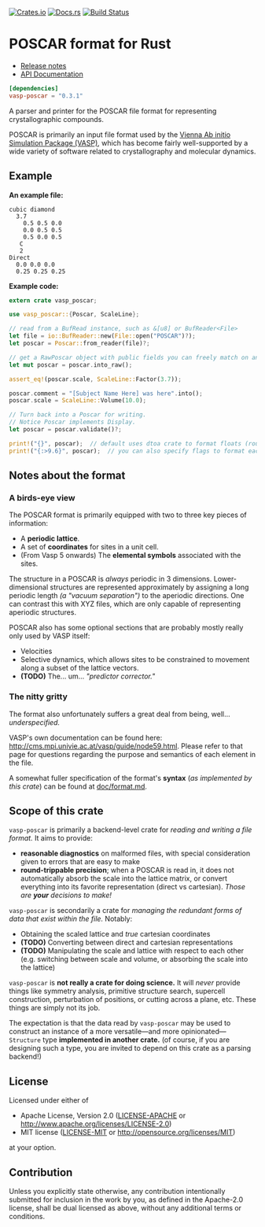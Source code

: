 [![Crates.io](https://img.shields.io/crates/v/vasp-poscar.svg)](https://crates.io/crates/vasp-poscar)
[![Docs.rs](https://docs.rs/vasp-poscar/badge.svg)](https://docs.rs/vasp-poscar/*/vasp_poscar/)
[![Build Status](https://travis-ci.org/ExpHP/vasp-poscar.svg?branch=master)](https://travis-ci.org/ExpHP/vasp-poscar)

# POSCAR format for Rust

* [Release notes](doc/relnotes.md)
* [API Documentation](https://docs.rs/vasp-poscar/*/vasp_poscar/)

```toml
[dependencies]
vasp-poscar = "0.3.1"
```

A parser and printer for the POSCAR file format for representing crystallographic compounds.

POSCAR is primarily an input file format used by the [Vienna Ab initio Simulation Package (VASP)](https://www.vasp.at/), which has become fairly well-supported by a wide variety of software related to crystallography and molecular dynamics.

## Example

**An example file:**

```text
cubic diamond
  3.7
    0.5 0.5 0.0
    0.0 0.5 0.5
    0.5 0.0 0.5
   C
   2
Direct
  0.0 0.0 0.0
  0.25 0.25 0.25
```

**Example code:**

```rust
extern crate vasp_poscar;

use vasp_poscar::{Poscar, ScaleLine};

// read from a BufRead instance, such as &[u8] or BufReader<File>
let file = io::BufReader::new(File::open("POSCAR")?);
let poscar = Poscar::from_reader(file)?;

// get a RawPoscar object with public fields you can freely match on and manipulate
let mut poscar = poscar.into_raw();

assert_eq!(poscar.scale, ScaleLine::Factor(3.7));

poscar.comment = "[Subject Name Here] was here".into();
poscar.scale = ScaleLine::Volume(10.0);

// Turn back into a Poscar for writing.
// Notice Poscar implements Display.
let poscar = poscar.validate()?;

print!("{}", poscar);  // default uses dtoa crate to format floats (roundtrip precision)
print!("{:>9.6}", poscar);  // you can also specify flags to format each float
```

## Notes about the format

### A birds-eye view

The POSCAR format is primarily equipped with two to three key pieces of information:

* A **periodic lattice**.
* A set of **coordinates** for sites in a unit cell.
* (From Vasp 5 onwards) The **elemental symbols** associated with the sites.

The structure in a POSCAR is *always* periodic in 3 dimensions. Lower-dimensional structures are represented approximately by assigning a long periodic length *(a "vacuum separation")* to the aperiodic directions. One can contrast this with XYZ files, which are only capable of representing aperiodic structures.

POSCAR also has some optional sections that are probably mostly really only used by VASP itself:

* Velocities
* Selective dynamics, which allows sites to be constrained to movement along a subset of the lattice vectors.
* **(TODO)** The... um... *"predictor corrector."*

### The nitty gritty

The format also unfortunately suffers a great deal from being, well... *underspecified.*

VASP's own documentation can be found here: http://cms.mpi.univie.ac.at/vasp/guide/node59.html.  Please refer to that page for questions regarding the purpose and semantics of each element in the file.

A somewhat fuller specification of the format's **syntax** (*as implemented by this crate*) can be found at [doc/format.md](doc/format.md).

## Scope of this crate

`vasp-poscar` is primarily a backend-level crate for *reading and writing a file format.*  It aims to provide:

* **reasonable diagnostics** on malformed files, with special consideration given to errors that are easy to make
* **round-trippable precision**; when a POSCAR is read in, it does not automatically absorb the scale into the lattice matrix, or convert everything into its favorite representation (direct vs cartesian). *Those are __your__ decisions to make!*

`vasp-poscar` is secondarily a crate for *managing the redundant forms of data that exist within the file.*  Notably:

* Obtaining the scaled lattice and *true* cartesian coordinates
* **(TODO)** Converting between direct and cartesian representations
* **(TODO)** Manipulating the scale and lattice with respect to each other (e.g. switching between scale and volume, or absorbing the scale into the lattice)

`vasp-poscar` is **not really a crate for doing science.**  It will *never* provide things like symmetry analysis, primitive structure search, supercell construction, perturbation of positions, or cutting across a plane, etc.  These things are simply not its job.

The expectation is that the data read by `vasp-poscar` may be used to construct an instance of a more versatile—and more opinionated—`Structure` type **implemented in another crate.**  (of course, if you are designing such a type, you are invited to depend on this crate as a parsing backend!)

## License

Licensed under either of

 * Apache License, Version 2.0
   ([LICENSE-APACHE](LICENSE-APACHE) or http://www.apache.org/licenses/LICENSE-2.0)
 * MIT license
   ([LICENSE-MIT](LICENSE-MIT) or http://opensource.org/licenses/MIT)

at your option.

## Contribution

Unless you explicitly state otherwise, any contribution intentionally submitted for inclusion in the work by you, as defined in the Apache-2.0 license, shall be dual licensed as above, without any additional terms or conditions.
